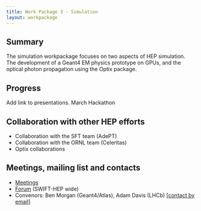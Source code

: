 ```yaml
---
title: Work Package 3 - Simulation
layout: workpackage
---
```


## Summary
The simulation workpackage focuses on two aspects of HEP simulation. The development of a Geant4 EM physics prototype on GPUs, and the optical photon propagation using the Optix package.


## Progress
Add link to presentations.
March Hackathon 

## Collaboration with other HEP efforts
- Collaboration with the SFT team (AdePT)
- Collaboration with the ORNL team (Celeritas)
- Optix collaborations

## Meetings, mailing list and contacts

- [Meetings](https://indico.cern.ch/category/11790/)
- [Forum](UK-SwiftHep@cern.ch) (SWIFT-HEP wide)
- Convenors: Ben Morgan (Geant4/Atlas), Adam Davis (LHCb) [[contact by email](mailto:Ben.Morgan@warwick.ac.uk,adam.davis@cern.ch)]
